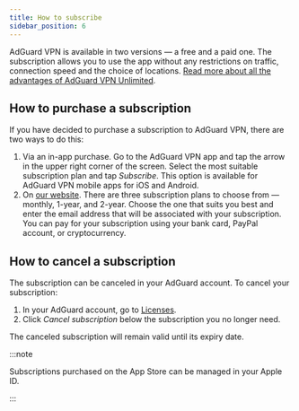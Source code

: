 ```yaml
---
title: How to subscribe
sidebar_position: 6
---
```


AdGuard VPN is available in two versions — a free and a paid one. The subscription allows you to use the app without any restrictions on traffic, connection speed and the choice of locations. [Read more about all the advantages of AdGuard VPN Unlimited](/general/free-vs-unlimited).

## How to purchase a subscription

If you have decided to purchase a subscription to AdGuard VPN, there are two ways to do this:

1. Via an in-app purchase. Go to the AdGuard VPN app and tap the arrow in the upper right corner of the screen. Select the most suitable subscription plan and tap *Subscribe*. This option is available for AdGuard VPN mobile apps for iOS and Android.
2. On [our website](https://adguard-vpn.com/license.html). There are three subscription plans to choose from — monthly, 1-year, and 2-year. Choose the one that suits you best and enter the email address that will be associated with your subscription. You can pay for your subscription using your bank card, PayPal account, or cryptocurrency.

## How to cancel a subscription

The subscription can be canceled in your AdGuard account. To cancel your subscription:

 1. In your AdGuard account, go to [Licenses](https://my.adguard.com/account/licenses).
 1. Click *Cancel subscription* below the subscription you no longer need.

The canceled subscription will remain valid until its expiry date.

:::note

Subscriptions purchased on the App Store can be managed in your Apple ID.

:::
